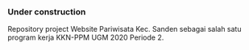 ### Under construction ###
Repository project Website Pariwisata Kec. Sanden sebagai salah satu program kerja KKN-PPM UGM 2020 Periode 2.
